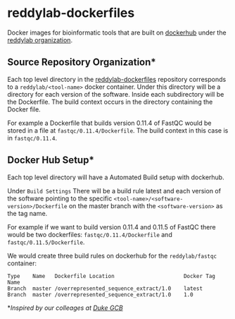 reddylab-dockerfiles
==========

Docker images for bioinformatic tools that are built on [dockerhub](https://hub.docker.com/) under the [reddylab organization](https://hub.docker.com/u/reddylab/).

## Source Repository Organization*

Each top level directory in the [reddylab-dockerfiles](https://github.com/reddylab/reddylab-dockerfiles/) repository
corresponds to a `reddylab/<tool-name>` docker container. Under this directory will be a directory for each version of the software. Inside each subdirectory will be the Dockerfile. The build context occurs in the directory containing the Docker file. 

For example a Dockerfile that builds version 0.11.4 of FastQC would be stored in a file at `fastqc/0.11.4/Dockerfile`.
The build context in this case is in `fastqc/0.11.4`.

## Docker Hub Setup*
Each top level directory will have a Automated Build setup with dockerhub.

Under `Build Settings` There will be a build rule latest and each version of the software pointing to the specific `<tool-name>/<software-version>/Dockerfile` on the master branch with the `<software-version>` as the tag name.

For example if we want to build version 0.11.4 and 0.11.5 of FastQC there would be two dockerfiles: `fastqc/0.11.4/Dockerfile` and `fastqc/0.11.5/Dockerfile`. 

We would create three build rules on dockerhub for the `reddylab/fastqc` container:
```
Type    Name   Dockerfile Location                      Docker Tag Name
Branch  master /overrepresented_sequence_extract/1.0    latest
Branch  master /overrepresented_sequence_extract/1.0    1.0
```

\**Inspired by our colleages at [Duke GCB](http://genome.duke.edu)*